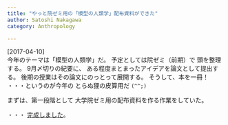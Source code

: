 ```yaml
---
title: "やっと院ゼミ用の「模型の人類学」配布資料ができた"
author: Satoshi Nakagawa
category: Anthropology

---
```


[2017-04-10]  
 今年のテーマは「模型の人類学」だ。
予定としては院ゼミ（前期）で
頭を整理する。
9月〆切りの紀要に、
ある程度まとまったアイデアを論文として提出する。
後期の授業はその論文にのっとって展開する。
そうして、本を一冊！
・・・というのが今年の
とらぬ狸の皮算用だ `(^^;)`

 まずは、第一段階として
大学院ゼミ用の配布資料を作る作業をしていた。

 ・・・
[完成しました](/~satoshi/anthrop/yokuderu/model/gsemi-intro.ho.html)。

